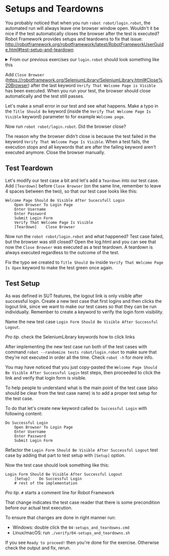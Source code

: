 # Setups and Teardowns

You probably noticed that when you run `robot robot/login.robot`, the automated run will always leave one browser
window open. Wouldn't it be nice if the test automatically closes the browser after the test is executed?
Robot Framework provides setups and teardowns to fix that issue:
http://robotframework.org/robotframework/latest/RobotFrameworkUserGuide.html#test-setup-and-teardown

<details>
    <summary>From our previous exercises our <code>login.robot</code> should look something like this</summary>

```robot
*** Settings ***
Library    SeleniumLibrary

*** Variables ***
${URL}=    http://localhost:7272
${USERNAME}=    demo
${PASSWORD}=    mode

*** Test Cases ***

Welcome Page Should Be Visible After Successful Login
    Open Browser To Login Page
    Enter Username
    Enter Password
    Submit Login Form
    Verify That Welcome Page Is Visible


*** Keywords ***

Open Browser To Login Page
    Open Browser    ${URL}   browser=ff

Enter Username
    Input Text    id=username_field    ${USERNAME}

Enter Password
    Input Password    id=password_field    ${PASSWORD}

Submit Login Form
    Click Element    id=login_button

Verify That Welcome Page Is Visible
    Page Should Contain    Welcome Page
    Location Should Be    ${URL}/welcome.html
    Title Should Be    Welcome Page
```

</details>

Add `Close Browser` (https://robotframework.org/SeleniumLibrary/SeleniumLibrary.html#Close%20Browser)
after the last keyword `Verify That Welcome Page is Visible` has been executed. When you run your test,
the browser should close automatically and the test still passes.

Let's make a small error in our test and see what happens. Make a typo in the `Title Should Be` keyword
(inside the `Verify That Welcome Page Is Visible` keyword) parameter to for example `Welcome poge`.

Now run `robot robot/login.robot`. Did the browser close?

The reason why the browser didn't close is because the test failed in the keyword
`Verify That Welcome Page Is Visible`. When a test fails, the execution stops and all keywords that
are after the failing keyword aren't executed anymore. Close the browser manually.

## Test Teardown

Let's modify our test case a bit and let's add a `Teardown` into our test case. Add `[Teardown]` before
`Close Browser` (on the same line, remember to leave 4 spaces between the two), so that our test case
looks like this:

```
Welcome Page Should Be Visible After Sucecsfull Login
    Open Browser To Login Page
    Enter Username
    Enter Password
    Submit Login Form
    Verify That Welcome Page Is Visible
    [Teardown]    Close Browser
```

Now run the `robot robot/login.robot` and what happened? Test case failed,
but the browser was still closed? Open the log.html and you can see that now
the `Close Browser` was executed as a test teardown. A teardown is always executed regardless
to the outcome of the test.

Fix the typo we created to `Title Should Be` inside `Verify That Welcome Page Is Open` keyword
to make the test green once again.

## Test Setup

As was defined in SUT features, the logout link is only visible after successful login.
Create a new test case that first logins and then clicks the logout link, since we want to
make our test cases so that they can be run individually. Remember to create a keyword to
verify the login form visibility.

Name the new test case `Login Form Should Be Visible After Successful Logout`.


*Pro tip.* check the SeleniumLibrary keywords how to click links

After implementing the new test case run both of the test cases with command
`robot --randomize tests robot/login.robot` to make sure that they're not
executed in order all the time. Check `robot -h` for more info.

You may have noticed that you just copy-pasted the `Welcome Page Should Be Visible After Successful Login`
test steps, then proceeded to click the link and verify that login form is visible.

To help people to understand what is the main point of the test case
(also should be clear from the test case name) is to add a proper test setup for the test case.

To do that let's create new keyword called `Do Successful Login` with following content:

```
Do Successful Login
    Open Browser To Login Page
    Enter Username
    Enter Password
    Submit Login Form
```

Refactor the `Login Form Should Be Visible After Successful Logout` test case by adding
that part to test setup with `[Setup]` option.

Now the test case should look something like this:

```
Login Form Should Be Visible After Successful Logout
    [Setup]    Do Successful Login
    # rest of the implementation
```

*Pro tip.*  `#` starts a comment line for Robot Framework

That change indicates the test case reader that there is some precondition before our actual test execution.

To ensure that changes are done in right manner run:

  - Windows: double click the `04-setups_and_teardowns.cmd`
  - Linux/macOS: run `./verify/04-setups_and_teardowns.sh`

If you see `Ready to proceed!` then you're done for the exercise. Otherwise check the output and fix, rerun.
